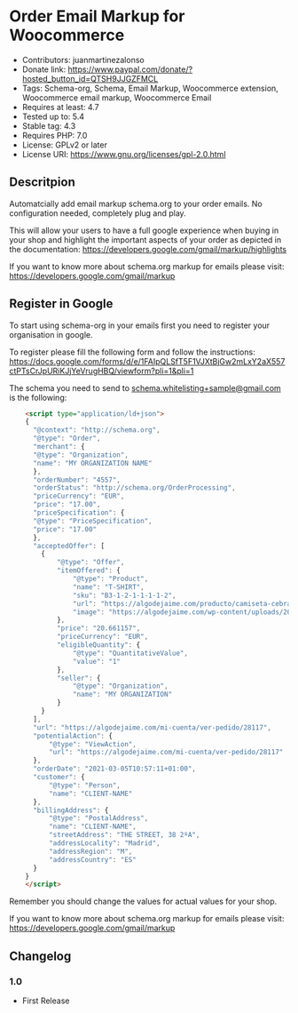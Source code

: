 # Order Email Markup for Woocommerce
* Contributors: juanmartinezalonso
* Donate link: https://www.paypal.com/donate/?hosted_button_id=QTSH9JJGZFMCL
* Tags: Schema-org, Schema, Email Markup, Woocommerce extension, Woocommerce email markup, Woocommerce Email
* Requires at least: 4.7
* Tested up to: 5.4
* Stable tag: 4.3
* Requires PHP: 7.0
* License: GPLv2 or later
* License URI: https://www.gnu.org/licenses/gpl-2.0.html

## Descritpion

Automatcially add email markup schema.org to your order emails. No configuration needed, completely plug and play.

This will allow your users to have a full google experience when buying in your shop and highlight the important aspects of your order as depicted in the documentation: https://developers.google.com/gmail/markup/highlights

If you want to know more about schema.org markup for emails please visit: https://developers.google.com/gmail/markup

## Register in Google

To start using schema-org in your emails first you need to register your organisation in google.

To register please fill the following form and follow the instructions: https://docs.google.com/forms/d/e/1FAIpQLSfT5F1VJXtBjGw2mLxY2aX557ctPTsCrJpURiKJjYeVrugHBQ/viewform?pli=1&pli=1

The schema you need to send to schema.whitelisting+sample@gmail.com is the following:

```html
	<script type="application/ld+json">
    {
      "@context": "http://schema.org",
      "@type": "Order",
      "merchant": {
      "@type": "Organization",
      "name": "MY ORGANIZATION NAME"
      },
      "orderNumber": "4557",
      "orderStatus": "http://schema.org/OrderProcessing",
      "priceCurrency": "EUR",
      "price": "17.00",
      "priceSpecification": {
      "@type": "PriceSpecification",
      "price": "17.00"
      },
      "acceptedOffer": [
        {
			"@type": "Offer",
			"itemOffered": {
				"@type": "Product",
				"name": "T-SHIRT",
				"sku": "B3-1-2-1-1-1-1-2",
				"url": "https://algodejaime.com/producto/camiseta-cebra-manga-larga?attribute_pa_size=3D4-5-anos",
				"image": "https://algodejaime.com/wp-content/uploads/2021/08/algo-de-jaime-82.jpg"
			},
			"price": "20.661157",
			"priceCurrency": "EUR",
			"eligibleQuantity": {
				"@type": "QuantitativeValue",
				"value": "1"
			},
			"seller": {
				"@type": "Organization",
				"name": "MY ORGANIZATION"
			}
        }
      ],
      "url": "https://algodejaime.com/mi-cuenta/ver-pedido/28117",
      "potentialAction": {
		  "@type": "ViewAction",
		  "url": "https://algodejaime.com/mi-cuenta/ver-pedido/28117"
      },
      "orderDate": "2021-03-05T10:57:11+01:00",
      "customer": {
		  "@type": "Person",
		  "name": "CLIENT-NAME"
      },
      "billingAddress": {
		  "@type": "PostalAddress",
		  "name": "CLIENT-NAME",
		  "streetAddress": "THE STREET, 38 2ºA",
		  "addressLocality": "Madrid",
		  "addressRegion": "M",
		  "addressCountry": "ES"
      }
    }
	</script>
```
    
Remember you should change the values for actual values for your shop.

If you want to know more about schema.org markup for emails please visit: https://developers.google.com/gmail/markup

## Changelog

### 1.0
* First Release